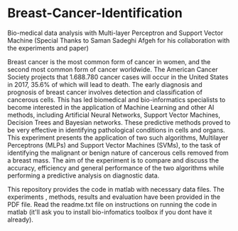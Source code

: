 # Breast-Cancer-Identification
Bio-medical data analysis with Multi-layer Perceptron and Support Vector Machine (Special Thanks to Saman Sadeghi Afgeh for his collaboration with the experiments and paper)

Breast cancer is the most common form of cancer in women, and the second most common form of cancer worldwide. The American Cancer Society projects that 1.688.780 cancer cases will occur in the United States in 2017, 35.6% of which will lead to death. The early diagnosis and prognosis of breast cancer involves detection and classification of cancerous cells. This has led biomedical and bio-informatics specialists to become interested in the application of Machine Learning and other AI methods, including Artificial Neural Networks, Support Vector Machines, Decision Trees and Bayesian networks. These predictive methods proved to be very effective in identifying pathological conditions in cells and organs.
This experiment presents the application of two such algorithms, Multilayer Perceptrons (MLPs) and Support Vector Machines (SVMs), to the task of identifying the malignant or benign nature of cancerous cells removed from a breast mass. The aim of the experiment is to compare and discuss the accuracy, efficiency and general performance of the two algorithms while performing a predictive analysis on diagnostic data. 

This repository provides the code in matlab with necessary data files. The experiments , methods, results and evaluation have been provided in the PDF file. Read the readme.txt file on instructions on running the code in matlab (it'll ask you to install bio-infomatics toolbox if you dont have it already). 
